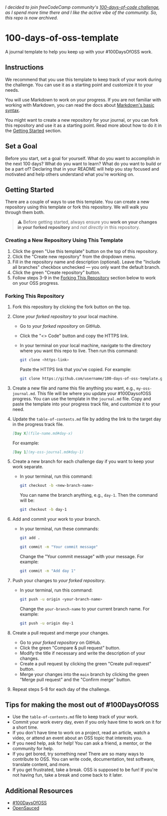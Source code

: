 *I decided to join freeCodeCamp community's [100-days-of-code challenge](https://www.freecodecamp.org/news/100daysofcode-challenge-2024-discord/), as I spend more time there and I like the active vibe of the community. So, this repo is now archived.*
# 100-days-of-oss-template

A journal template to help you keep up with your #100DaysOfOSS work.

## Instructions

We recommend that you use this template to keep track of your work during the challenge. You can use it as a starting point and customize it to your needs.

You will use Markdown to work on your progress. If you are not familiar with working with Markdown, you can read the docs about [Markdown's basic syntax](https://www.markdownguide.org/basic-syntax/).

You might want to create a new repository for your journal, or you can fork this repository and use it as a starting point. Read more about how to do it in the [Getting Started](#getting-started) section.

## Set a Goal

Before you start, set a goal for yourself. What do you want to accomplish in the next 100 days? What do you want to learn? What do you want to build or be a part of? Declaring that in your README will help you stay focused and motivated and help others understand what you're working on.

## Getting Started

There are a couple of ways to use this template. You can create a new repository using this template or fork this repository. We will walk you through them both.

> ⚠️ Before getting started, always ensure you **work on your changes in your forked repository** and _not directly_ in this repository.

### Creating a New Repository Using This Template

1. Click the green "Use this template" button on the top of this repository.
2. Click the "Create new repository" from the dropdown menu.
3. Fill in the repository name and description (optional). Leave the "Include all branches" checkbox unchecked — you only want the default branch.
4. Click the green "Create repository" button.
5. Follow steps 3-9 in the [Forking This Repository](#forking-this-repository) section below to work on your OSS progress.

### Forking This Repository

1. Fork this repository by clicking the fork button on the top.
2. Clone _your forked repository_ to your local machine.

   - Go to _your forked repository_ on GitHub.
   - Click the "<> Code" button and copy the HTTPS link.
   - In your terminal on your local machine, navigate to the directory where you want this repo to live. Then run this command:

     ```bash
     git clone <https-link>
     ```

     Paste the HTTPS link that you've copied. For example:

     ```bash
     git clone https://github.com/username/100-days-of-oss-template.git
     ```

3. Create a new file and name this file anything you want, e.g., `my-oss-journal.md`. This file will be where you update your #100DaysofOSS progress. You can use the template in the `journal.md` file. Copy and paste the template into your progress track file, and customize it to your need.
4. Update the `table-of-contents.md` file by adding the link to the target day in the progress track file.
   ```markdown
   [Day X](file-name.md#day-x)
   ```
   For example:
   ```markdown
   [Day 1](my-oss-journal.md#day-1)
   ```
5. Create a new branch for each challenge day if you want to keep your work separate.

   - In your terminal, run this command:

     ```bash
     git checkout -b <new-branch-name>
     ```

     You can name the branch anything, e.g., `day-1`. Then the command will be:

     ```bash
     git checkout -b day-1
     ```

6. Add and commit your work to your branch.

   - In your terminal, run these commands:

     ```bash
     git add .

     git commit -m "Your commit message"
     ```

     Change the "Your commit message" with your message. For example:

     ```bash
     git commit -m "Add day 1"
     ```

7. Push your changes to _your forked repository_.

   - In your terminal, run this command:

     ```bash
     git push -u origin <your-branch-name>
     ```

     Change the `your-branch-name` to your current branch name. For example:

     ```bash
     git push -u origin day-1
     ```

8. Create a pull request and merge your changes.
   - Go to _your forked repository_ on GitHub.
   - Click the green "Compare & pull request" button.
   - Modify the title if necessary and write the description of your changes.
   - Create a pull request by clicking the green "Create pull request" button.
   - Merge your changes into the `main` branch by clicking the green "Merge pull request" and the "Confirm merge" button.
9. Repeat steps 5-8 for each day of the challenge.

## Tips for making the most out of #100DaysOfOSS

- Use the `table-of-contents.md` file to keep track of your work.
- Commit your work every day, even if you only have time to work on it for a short time.
- If you don't have time to work on a project, read an article, watch a video, or attend an event about an OSS topic that interests you.
- If you need help, ask for help! You can ask a friend, a mentor, or the community for help.
- If you get bored, try something new! There are so many ways to contribute to OSS. You can write code, documentation, test software, translate content, and more.
- If you get frustrated, take a break. OSS is supposed to be fun! If you're not having fun, take a break and come back to it later.

## Additional Resources

- [#100DaysOfOSS](https://docs.opensauced.pizza/community/100-days-of-oss/)
- [OpenSauced](https://opensauced.pizza/)
